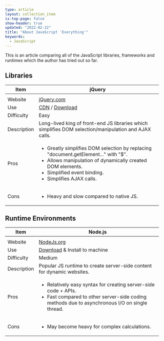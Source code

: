 ```yaml
---
type: article
layout: collection_item
is-top-page: false
show-header: true
updated: "2022-02-22"
title: "About JavaScript 'Everything'"
keywords:
  - JavaScript
---
```


This is an article comparing all of the JavaScript libraries, frameworks and runtimes which the author has tried out so far.  

## Libraries
<table class="comparisonTable">
  <thead>
    <tr>
      <th>Item</th>
      <th>jQuery</th>
    </tr>
  </thead>
  <tbody>
    <tr>
      <td></td>
      <td><!-- TODO: jQuery Logo Img here --></td>
    </tr>
    <tr>
      <td>Website</td>
      <td>
        <a href="https://jquery.com/">jQuery.com</a>
      </td>
    </tr>
    <tr>
      <td>Use</td>
      <td>
        <a href="https://releases.jquery.com/" target="_blank">CDN</a> /
         <a href="https://jquery.com/download/" target="_blank">Download</a>
      </td>
    </tr>
    <tr>
      <td>Difficulty</td>
      <td>Easy</td>
    </tr>
    <tr>
      <td>Description</td>
      <td>
        Long-lived <span class="highlightedText">king</span> of front-end JS libraries which simplifies DOM selection/manipulation and AJAX calls.
      </td>
    </tr>
    <tr>
      <td>Pros</td>
      <td>
        <ul>
          <li>Greatly simplifies DOM selection by replacing "document.getElement..." with "$".</li>
          <li>Allows manipulation of dynamically created DOM elements.</li>
          <li>Simplified event binding.</li>
          <li>Simplifies AJAX calls.</li>
        </ul>
      </td>
    </tr>
    <tr>
      <td>Cons</td>
      <td>
        <ul>
          <li>Heavy and slow compared to native JS.</li>
        </ul>
      </td>
    </tr>
  </tbody>
</table>

## Runtime Environments
<table class="comparisonTable">
  <thead>
    <tr>
      <th>Item</th>
      <th>Node.js</th>
    </tr>
  </thead>
  <tbody>
    <tr>
      <td></td>
      <td><!-- TODO: Node.js Logo Img here --></td>
    </tr>
    <tr>
      <td>Website</td>
      <td>
        <a href="https://nodejs.org/en/">NodeJs.org</a>
      </td>
    </tr>
    <tr>
      <td>Use</td>
      <td>
        <a href="https://nodejs.org/en/download/" target="_blank">Download</a>  & Install to machine
      </td>
    </tr>
    <tr>
      <td>Difficulty</td>
      <td>Medium</td>
    </tr>
    <tr>
      <td>Description</td>
      <td>
        Popular JS runtime to create server-side content for dynamic websites.
      </td>
    </tr>
    <tr>
      <td>Pros</td>
      <td>
        <ul>
          <li>Relatively easy syntax for creating server-side code + APIs.</li>
          <li>Fast compared to other server-side coding methods due to asynchronous I/O on single thread.</li>
        </ul>
      </td>
    </tr>
    <tr>
      <td>Cons</td>
      <td>
        <ul>
          <li>May become heavy for complex calculations.</li>
        </ul>
      </td>
    </tr>
  </tbody>
</table>